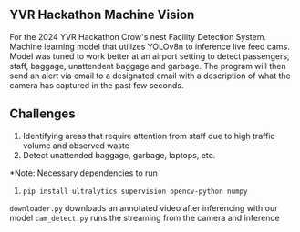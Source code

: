 ## YVR Hackathon Machine Vision

For the 2024 YVR Hackathon Crow's nest Facility Detection System. Machine learning model that utilizes YOLOv8n to inference live feed cams. Model was tuned to work better at an airport setting to detect passengers, staff, baggage, unattendent baggage and garbage. The program will then send an alert via email to a designated email with a description of what the camera has captured in the past few seconds.

## Challenges
1. Identifying areas that require attention from staff due to high traffic volume and observed waste
2. Detect unattended baggage, garbage, laptops, etc.

*Note: Necessary dependencies to run
1. `pip install ultralytics supervision opencv-python numpy`

`downloader.py` downloads an annotated video after inferencing with our model
`cam_detect.py` runs the streaming from the camera and inference

